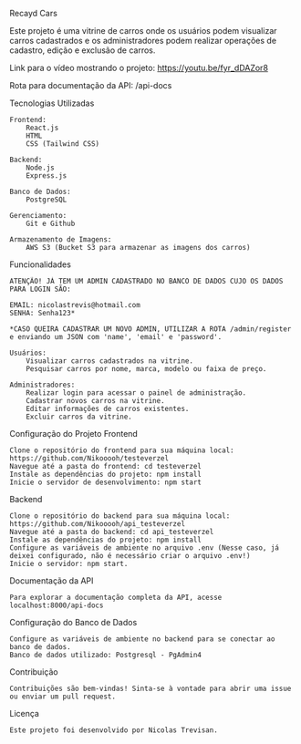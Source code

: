 Recayd Cars

Este projeto é uma vitrine de carros onde os usuários podem visualizar carros cadastrados e os administradores podem realizar operações de cadastro, edição e exclusão de carros.

Link para o vídeo mostrando o projeto: https://youtu.be/fyr_dDAZor8

Rota para documentação da API: /api-docs

Tecnologias Utilizadas

    Frontend:
        React.js
        HTML
        CSS (Tailwind CSS)

    Backend:
        Node.js
        Express.js

    Banco de Dados:
        PostgreSQL

    Gerenciamento:
        Git e Github

    Armazenamento de Imagens:
        AWS S3 (Bucket S3 para armazenar as imagens dos carros)

Funcionalidades

    ATENÇÃO! JÁ TEM UM ADMIN CADASTRADO NO BANCO DE DADOS CUJO OS DADOS PARA LOGIN SÃO:

    EMAIL: nicolastrevis@hotmail.com
    SENHA: Senha123*

    *CASO QUEIRA CADASTRAR UM NOVO ADMIN, UTILIZAR A ROTA /admin/register e enviando um JSON com 'name', 'email' e 'password'.

    Usuários:
        Visualizar carros cadastrados na vitrine.
        Pesquisar carros por nome, marca, modelo ou faixa de preço.

    Administradores:
        Realizar login para acessar o painel de administração.
        Cadastrar novos carros na vitrine.
        Editar informações de carros existentes.
        Excluir carros da vitrine.

Configuração do Projeto
Frontend

    Clone o repositório do frontend para sua máquina local: https://github.com/Nikooooh/testeverzel
    Navegue até a pasta do frontend: cd testeverzel
    Instale as dependências do projeto: npm install
    Inicie o servidor de desenvolvimento: npm start

Backend

    Clone o repositório do backend para sua máquina local: https://github.com/Nikooooh/api_testeverzel
    Navegue até a pasta do backend: cd api_testeverzel
    Instale as dependências do projeto: npm install
    Configure as variáveis de ambiente no arquivo .env (Nesse caso, já deixei configurado, não é necessário criar o arquivo .env!)
    Inicie o servidor: npm start.

Documentação da API

    Para explorar a documentação completa da API, acesse localhost:8000/api-docs

Configuração do Banco de Dados

    Configure as variáveis de ambiente no backend para se conectar ao banco de dados.
    Banco de dados utilizado: Postgresql - PgAdmin4

Contribuição

    Contribuições são bem-vindas! Sinta-se à vontade para abrir uma issue ou enviar um pull request.

Licença

    Este projeto foi desenvolvido por Nicolas Trevisan.
